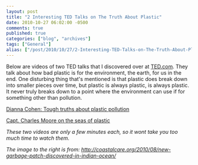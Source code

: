 ```yaml
---
layout: post
title: "2 Interesting TED Talks on The Truth About Plastic"
date: 2010-10-27 06:02:00 -0500
comments: true
published: true
categories: ["blog", "archives"]
tags: ["General"]
alias: ["/post/2010/10/27/2-Interesting-TED-Talks-on-The-Truth-About-Plastic", "/post/2010/10/27/2-interesting-ted-talks-on-the-truth-about-plastic"]
---
```

<!-- more -->
<p><img style="float: right;" src="../../images/posts2010/10/PlasticPollution.jpg" alt="" />Below are videos of two TED talks that I discovered over at <a href="http://ted.com">TED.com</a>. They talk about how bad plastic is for the environment, the earth, for us in the end. One disturbing thing that's mentioned is that plastic does break down into smaller pieces over time, but plastic is always plastic, is always plastic. It never truly breaks down to a point where the environment can use if for something other than pollution.</p>
<p><a title="Dianna Cohen: Tough truths about plastic pollution" href="http://www.ted.com/talks/dianna_cohen_tough_truths_about_plastic_pollution.html">Dianna Cohen: Tough truths about plastic pollution</a></p>
<p><a href="Capt. Charles Moore on the seas of plastic">Capt. Charles Moore on the seas of plastic</a></p>
<p><em>These two videos are only a few minutes each, so it wont take you too much time to watch them.</em></p>
<p><em>The image to the right is from: <a href="http://coastalcare.org/2010/08/new-garbage-patch-discovered-in-indian-ocean/">http://coastalcare.org/2010/08/new-garbage-patch-discovered-in-indian-ocean/</a></em><em><br /></em></p>

